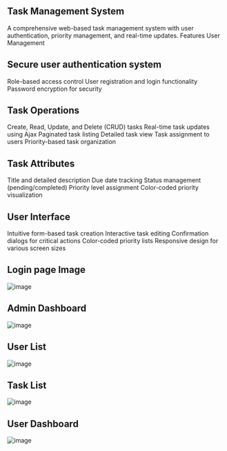 ## Task Management System
A comprehensive web-based task management system with user authentication, priority management, and real-time updates.
Features
User Management

## Secure user authentication system
Role-based access control
User registration and login functionality
Password encryption for security

## Task Operations

Create, Read, Update, and Delete (CRUD) tasks
Real-time task updates using Ajax
Paginated task listing
Detailed task view
Task assignment to users
Priority-based task organization

## Task Attributes

Title and detailed description
Due date tracking
Status management (pending/completed)
Priority level assignment
Color-coded priority visualization

## User Interface

Intuitive form-based task creation
Interactive task editing
Confirmation dialogs for critical actions
Color-coded priority lists
Responsive design for various screen sizes

## Login page Image
![image](https://github.com/user-attachments/assets/fda4f80a-36f5-425b-a705-b57b10ab58dd)

## Admin Dashboard
![image](https://github.com/user-attachments/assets/b4fcf511-1a4f-4a0c-9f33-b7f9c5d378a5)

## User List
![image](https://github.com/user-attachments/assets/32250250-ea21-4c39-b480-0a0cdf57d6f5)

## Task List
![image](https://github.com/user-attachments/assets/3a32d6d4-e4b9-42ab-ab40-c74e425f3f4f)

## User Dashboard
![image](https://github.com/user-attachments/assets/8046c510-df04-42ba-9244-edcfe03a1321)




